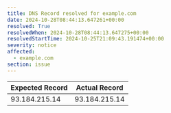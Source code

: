 ```yaml
---
title: DNS Record resolved for example.com
date: 2024-10-28T08:44:13.647261+00:00
resolved: True
resolvedWhen: 2024-10-28T08:44:13.647275+00:00
resolvedStartTime: 2024-10-25T21:09:43.191474+00:00
severity: notice
affected:
  - example.com
section: issue
---
```


| Expected Record  | Actual Record  |
|------------------|----------------|
| 93.184.215.14 | 93.184.215.14 |
